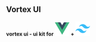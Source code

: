 ## Vortex UI

#### vortex ui - ui kit for <img src="https://github.com/devicons/devicon/blob/master/icons/vuejs/vuejs-original.svg" title="vue" alt="vue" width="40" height="40"/> + <img src="https://github.com/devicons/devicon/blob/master/icons/tailwindcss/tailwindcss-plain.svg" title="tailwind" alt="tailwind" width="40" height="40"/>&nbsp;

